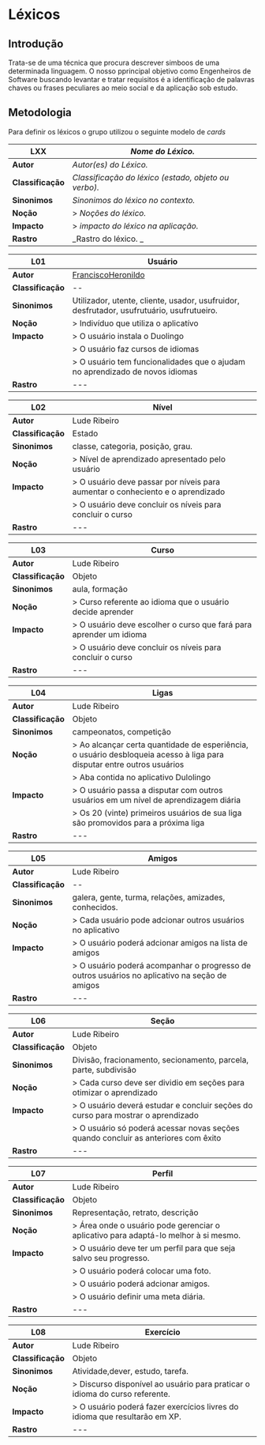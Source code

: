 # Léxicos

## Introdução

Trata-se de uma técnica que procura descrever simboos de uma determinada linguagem. O nosso pprincipal objetivo como Engenheiros de Software buscando levantar e tratar requisitos é a identificação de palavras chaves ou frases peculiares ao meio social e da aplicação sob estudo.

## Metodologia

Para definir os léxicos o grupo utilizou o seguinte modelo de _cards_

|**LXX**|_Nome do Léxico._|
|---|---|
|**Autor**|_Autor(es) do Léxico._|
|**Classificação**|_Classificação do léxico (estado, objeto ou verbo)._|
|**Sinonimos**|_Sinonimos do léxico no contexto._|
|**Noção**|> _Noções do léxico._|
|**Impacto**|> _impacto do léxico na aplicação._|
|**Rastro**|_Rastro do léxico.  _|


|L01|Usuário|
|---|---|
|**Autor**|[FranciscoHeronildo](https://github.com/FranciscoHeronildo)|
|**Classificação**|--|
|**Sinonimos**|Utilizador, utente, cliente, usador, usufruidor, desfrutador, usufrutuário, usufrutueiro.|
|**Noção**|> Indivíduo que utiliza o aplicatívo|
|**Impacto**|> O usuário instala o Duolingo|
||> O usuário faz cursos de idiomas|
||> O usuário tem funcionalidades que o ajudam no aprendizado de novos idiomas|
|**Rastro**|---|

|L02|Nível|
|---|---|
|**Autor**|Lude Ribeiro|
|**Classificação**|Estado|
|**Sinonimos**|classe, categoria, posição, grau.|
|**Noção**|> Nível de aprendizado apresentado pelo usuário|
|**Impacto**|> O usuário deve passar por níveis para aumentar o conheciento e o aprendizado|
||> O usuário deve concluir os níveis para concluir o curso|
|**Rastro**|---|

|L03|Curso|
|---|---|
|**Autor**|Lude Ribeiro|
|**Classificação**|Objeto|
|**Sinonimos**|aula, formação|
|**Noção**|> Curso referente ao idioma que o usuário decide aprender|
|**Impacto**|> O usuário deve escolher o curso que fará para aprender um idioma|
||> O usuário deve concluir os níveis para concluir o curso|
|**Rastro**|---|

|L04|Ligas|
|---|---|
|**Autor**|Lude Ribeiro|
|**Classificação**|Objeto|
|**Sinonimos**|campeonatos, competição|
|**Noção**|> Ao alcançar certa quantidade de esperiência, o usuário desbloqueia  acesso à liga para disputar entre outros usuários|
||> Aba contida no aplicativo Dulolingo|
|**Impacto**|> O usuário passa a disputar com outros usuários em um nível de aprendizagem diária|
||> Os 20 (vinte) primeiros usuários de sua liga são promovidos para a próxima liga|
|**Rastro**|---|

|L05|Amigos|
|---|---|
|**Autor**|Lude Ribeiro|
|**Classificação**|--|
|**Sinonimos**|galera, gente, turma, relações, amizades, conhecidos.|
|**Noção**|> Cada usuário pode adcionar outros usuários no aplicativo|
|**Impacto**|> O usuário poderá adcionar amigos na lista de amigos|
||> O usuário poderá acompanhar o progresso de outros usuários no aplicativo na seção de amigos|
|**Rastro**|---|

|L06|Seção|
|---|---|
|**Autor**|Lude Ribeiro|
|**Classificação**|Objeto|
|**Sinonimos**|Divisão, fracionamento, secionamento, parcela, parte, subdivisão|
|**Noção**|> Cada curso deve ser dividio em seções para otimizar o aprendizado|
|**Impacto**|> O usuário deverá estudar e concluir seções do curso para mostrar o aprendizado|
||> O usuário só poderá acessar novas seções quando concluir as anteriores com êxito|
|**Rastro**|---|

|L07|Perfil|
|---|---|
|**Autor**|Lude Ribeiro|
|**Classificação**|Objeto|
|**Sinonimos**|Representação, retrato, descrição|
|**Noção**|> Área onde o usuário pode gerenciar o aplicativo para adaptá-lo melhor à si mesmo.|
|**Impacto**|> O usuário deve ter um perfil para que seja salvo seu progresso.|
||> O usuário poderá colocar uma foto.|
||> O usuário poderá adcionar amigos.|
||> O usuário definir uma meta diária.|
|**Rastro**|---|

|L08|Exercício|
|---|---|
|**Autor**|Lude Ribeiro|
|**Classificação**|Objeto|
|**Sinonimos**|Atividade,dever, estudo, tarefa.|
|**Noção**|> Discurso disponível ao usuário para praticar o idioma do curso referente.|
|**Impacto**|> O usuário poderá fazer exercícios livres do idioma que resultarão em XP.|
|**Rastro**|---|
